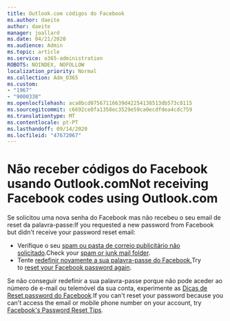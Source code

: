 ```yaml
---
title: Outlook.com códigos do Facebook
ms.author: daeite
author: daeite
manager: joallard
ms.date: 04/21/2020
ms.audience: Admin
ms.topic: article
ms.service: o365-administration
ROBOTS: NOINDEX, NOFOLLOW
localization_priority: Normal
ms.collection: Adm_O365
ms.custom:
- "1967"
- "9000338"
ms.openlocfilehash: aca8bcd07567116639d42254138513db573c8115
ms.sourcegitcommit: c6692ce0fa1358ec3529e59ca0ecdfdea4cdc759
ms.translationtype: MT
ms.contentlocale: pt-PT
ms.lasthandoff: 09/14/2020
ms.locfileid: "47672067"
---
```

# <a name="not-receiving-facebook-codes-using-outlookcom"></a><span data-ttu-id="c8b88-102">Não receber códigos do Facebook usando Outlook.com</span><span class="sxs-lookup"><span data-stu-id="c8b88-102">Not receiving Facebook codes using Outlook.com</span></span>

<span data-ttu-id="c8b88-103">Se solicitou uma nova senha do Facebook mas não recebeu o seu email de reset da palavra-passe:</span><span class="sxs-lookup"><span data-stu-id="c8b88-103">If you requested a new password from Facebook but didn't receive your password reset email:</span></span>

- <span data-ttu-id="c8b88-104">Verifique o seu [spam ou pasta de correio publicitário não solicitado](https://outlook.live.com/mail/junkemail).</span><span class="sxs-lookup"><span data-stu-id="c8b88-104">Check your [spam or junk mail folder](https://outlook.live.com/mail/junkemail).</span></span>
- <span data-ttu-id="c8b88-105">Tente [redefinir novamente a sua palavra-passe do Facebook.](https://aka.ms/facebook-password-reset)</span><span class="sxs-lookup"><span data-stu-id="c8b88-105">Try to [reset your Facebook password again](https://aka.ms/facebook-password-reset).</span></span>

<span data-ttu-id="c8b88-106">Se não conseguir redefinir a sua palavra-passe porque não pode aceder ao número de e-mail ou telemóvel da sua conta, experimente as [Dicas de Reset password do Facebook](https://aka.ms/facebook-password-help).</span><span class="sxs-lookup"><span data-stu-id="c8b88-106">If you can't reset your password because you can't access the email or mobile phone number on your account, try [Facebook's Password Reset Tips](https://aka.ms/facebook-password-help).</span></span>